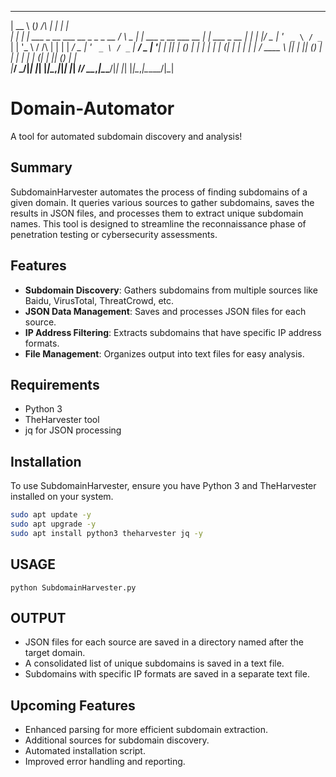 
  
  _____                        _                         _                        _             
 |  __ \                      (_)             /\        | |                      | |            
 | |  | | ___  _ __ ___   __ _ _ _ __        /  \  _   _| |_ ___  _ __ ___   __ _| |_ ___  _ __ 
 | |  | |/ _ \| '_ ` _ \ / _` | | '_ \      / /\ \| | | | __/ _ \| '_ ` _ \ / _` | __/ _ \| '__|
 | |__| | (_) | | | | | | (_| | | | | |    / ____ \ |_| | || (_) | | | | | | (_| | || (_) | |   
 |_____/ \___/|_| |_| |_|\__,_|_|_| |_|   /_/    \_\__,_|\__\___/|_| |_| |_|\__,_|\__\___/|_|   



 
                                                                                                
# Domain-Automator

A tool for automated subdomain discovery and analysis!

## Summary
SubdomainHarvester automates the process of finding subdomains of a given domain. It queries various sources to gather subdomains, saves the results in JSON files, and processes them to extract unique subdomain names. This tool is designed to streamline the reconnaissance phase of penetration testing or cybersecurity assessments.

## Features

- **Subdomain Discovery**: Gathers subdomains from multiple sources like Baidu, VirusTotal, ThreatCrowd, etc.
- **JSON Data Management**: Saves and processes JSON files for each source.
- **IP Address Filtering**: Extracts subdomains that have specific IP address formats.
- **File Management**: Organizes output into text files for easy analysis.

## Requirements
- Python 3
- TheHarvester tool
- jq for JSON processing

## Installation
To use SubdomainHarvester, ensure you have Python 3 and TheHarvester installed on your system.

```bash
sudo apt update -y
sudo apt upgrade -y
sudo apt install python3 theharvester jq -y
```

## USAGE
```
python SubdomainHarvester.py
```
## OUTPUT
- JSON files for each source are saved in a directory named after the target domain.
- A consolidated list of unique subdomains is saved in a text file.
- Subdomains with specific IP formats are saved in a separate text file.

## Upcoming Features
- Enhanced parsing for more efficient subdomain extraction.
- Additional sources for subdomain discovery.
- Automated installation script.
- Improved error handling and reporting.
